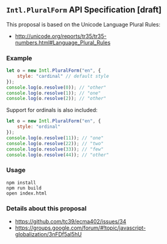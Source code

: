 ## `Intl.PluralForm` API Specification [draft]

This proposal is based on the Unicode Language Plural Rules:

 * http://unicode.org/reports/tr35/tr35-numbers.html#Language_Plural_Rules

### Example

```javascript
let o = new Intl.PluralForm("en", {
    style: "cardinal" // default style
});
console.log(o.resolve(0)); // "other"
console.log(o.resolve(1)); // "one"
console.log(o.resolve(2)); // "other"
```

Support for ordinals is also included:

```javascript
let o = new Intl.PluralForm("en", {
    style: "ordinal"
});
console.log(o.resolve(11)); // "one"
console.log(o.resolve(22)); // "two"
console.log(o.resolve(33)); // "few"
console.log(o.resolve(44)); // "other"
```

### Usage

```
npm install
npm run build
open index.html
```

### Details about this proposal

 * https://github.com/tc39/ecma402/issues/34
 * https://groups.google.com/forum/#!topic/javascript-globalization/3nFDf5al5hU
